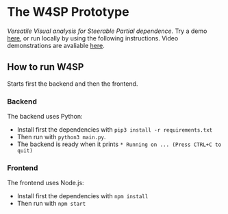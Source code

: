 # The W4SP Prototype
_Versatile Visual analysis for Steerable Partial dependence._
Try a demo [here](https://aware-diag-sapienza.github.io/W4SP/prototype/), or run locally by using the following instructions.
Video demonstrations are avaliable [here](https://aware-diag-sapienza.github.io/W4SP/).


## How to run W4SP
Starts first the backend and then the frontend.

### Backend
The backend uses Python:
- Install first the dependencies with ```pip3 install -r requirements.txt```
- Then run with ```python3 main.py```.
- The backend is ready when it prints  ```* Running on ... (Press CTRL+C to quit)```

### Frontend
The frontend uses Node.js:
- Install first the dependencies with ```npm install```
- Then run with ```npm start```
